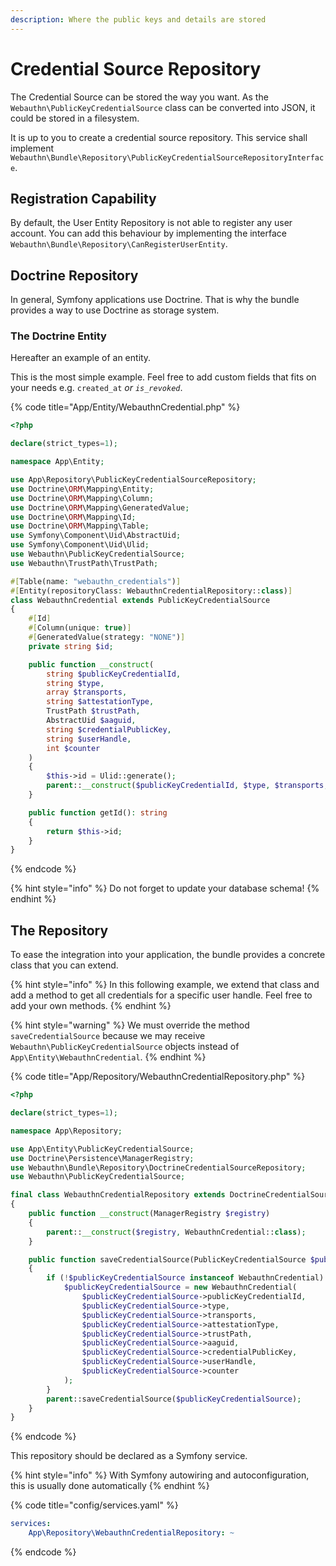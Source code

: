 ```yaml
---
description: Where the public keys and details are stored
---
```


# Credential Source Repository

The Credential Source can be stored the way you want. As the `Webauthn\PublicKeyCredentialSource` class can be converted into JSON, it could be stored in a filesystem.

It is up to you to create a credential source repository. This service shall implement `Webauthn\Bundle\Repository\PublicKeyCredentialSourceRepositoryInterface`.

## Registration Capability

By default, the User Entity Repository is not able to register any user account. You can add this behaviour by implementing the interface `Webauthn\Bundle\Repository\CanRegisterUserEntity`.

## Doctrine Repository

In general, Symfony applications use Doctrine. That is why the bundle provides a way to use Doctrine as storage system.

### The Doctrine Entity

Hereafter an example of an entity.

This is the most simple example. Feel free to add custom fields that fits on your needs e.g. `created_at` _or `is_revoked`_.

{% code title="App/Entity/WebauthnCredential.php" %}
```php
<?php

declare(strict_types=1);

namespace App\Entity;

use App\Repository\PublicKeyCredentialSourceRepository;
use Doctrine\ORM\Mapping\Entity;
use Doctrine\ORM\Mapping\Column;
use Doctrine\ORM\Mapping\GeneratedValue;
use Doctrine\ORM\Mapping\Id;
use Doctrine\ORM\Mapping\Table;
use Symfony\Component\Uid\AbstractUid;
use Symfony\Component\Uid\Ulid;
use Webauthn\PublicKeyCredentialSource;
use Webauthn\TrustPath\TrustPath;

#[Table(name: "webauthn_credentials")]
#[Entity(repositoryClass: WebauthnCredentialRepository::class)]
class WebauthnCredential extends PublicKeyCredentialSource
{
    #[Id]
    #[Column(unique: true)]
    #[GeneratedValue(strategy: "NONE")]
    private string $id;

    public function __construct(
        string $publicKeyCredentialId,
        string $type,
        array $transports,
        string $attestationType,
        TrustPath $trustPath,
        AbstractUid $aaguid,
        string $credentialPublicKey,
        string $userHandle,
        int $counter
    )
    {
        $this->id = Ulid::generate();
        parent::__construct($publicKeyCredentialId, $type, $transports, $attestationType, $trustPath, $aaguid, $credentialPublicKey, $userHandle, $counter);
    }

    public function getId(): string
    {
        return $this->id;
    }
}
```
{% endcode %}

{% hint style="info" %}
Do not forget to update your database schema!
{% endhint %}

## The Repository

To ease the integration into your application, the bundle provides a concrete class that you can extend.

{% hint style="info" %}
In this following example, we extend that class and add a method to get all credentials for a specific user handle. Feel free to add your own methods.
{% endhint %}

{% hint style="warning" %}
We must override the method `saveCredentialSource` because we may receive `Webauthn\PublicKeyCredentialSource` objects instead of `App\Entity\WebauthnCredential`.
{% endhint %}

{% code title="App/Repository/WebauthnCredentialRepository.php" %}
```php
<?php

declare(strict_types=1);

namespace App\Repository;

use App\Entity\PublicKeyCredentialSource;
use Doctrine\Persistence\ManagerRegistry;
use Webauthn\Bundle\Repository\DoctrineCredentialSourceRepository;
use Webauthn\PublicKeyCredentialSource;

final class WebauthnCredentialRepository extends DoctrineCredentialSourceRepository
{
    public function __construct(ManagerRegistry $registry)
    {
        parent::__construct($registry, WebauthnCredential::class);
    }

    public function saveCredentialSource(PublicKeyCredentialSource $publicKeyCredentialSource): void
    {
        if (!$publicKeyCredentialSource instanceof WebauthnCredential) {
            $publicKeyCredentialSource = new WebauthnCredential(
                $publicKeyCredentialSource->publicKeyCredentialId,
                $publicKeyCredentialSource->type,
                $publicKeyCredentialSource->transports,
                $publicKeyCredentialSource->attestationType,
                $publicKeyCredentialSource->trustPath,
                $publicKeyCredentialSource->aaguid,
                $publicKeyCredentialSource->credentialPublicKey,
                $publicKeyCredentialSource->userHandle,
                $publicKeyCredentialSource->counter
            );
        }
        parent::saveCredentialSource($publicKeyCredentialSource);
    }
}

```
{% endcode %}

This repository should be declared as a Symfony service.

{% hint style="info" %}
With Symfony autowiring and autoconfiguration, this is usually done automatically
{% endhint %}

{% code title="config/services.yaml" %}
```yaml
services:
    App\Repository\WebauthnCredentialRepository: ~
```
{% endcode %}
